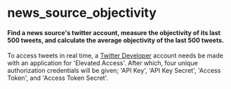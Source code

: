 # news_source_objectivity
#### Find a news source's twitter account, measure the objectivity of its last 500 tweets, and calculate the average objectivity of the last 500 tweets.

To access tweets in real time, a [Twitter Developer](https://developer.twitter.com/en) account needs be made with an application for 'Elevated Access'. After which, four unique authorization credentials will be given; 'API Key', 'API Key Secret', 'Access Token', and 'Access Token Secret'.
